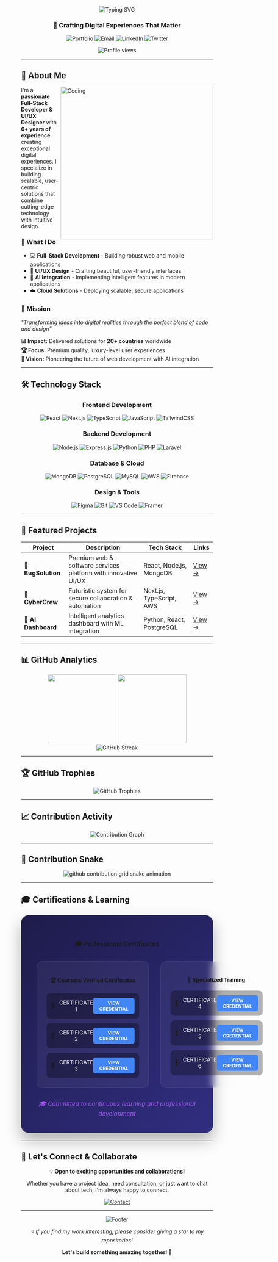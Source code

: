 <!-- Profile Header -->
<div align="center">
  <img src="https://readme-typing-svg.herokuapp.com?font=Fira+Code&size=32&duration=2800&pause=2000&color=A855F7&center=true&vCenter=true&width=940&lines=I'm+Naveed+Alam;-Full+Stack+Developer+%7C+UI%2FUX+Designer+%7C+AI+Enthusiast" alt="Typing SVG" />
</div>

<h3 align="center">🚀 Crafting Digital Experiences That Matter</h3>

<p align="center">
  <a href="https://naveedalam.dev" target="_blank">
    <img src="https://img.shields.io/badge/🌐_Portfolio-naveedalam.dev-6366f1?style=for-the-badge&logoColor=white" alt="Portfolio" />
  </a>
  <a href="mailto:contact@naveedalam.dev">
    <img src="https://img.shields.io/badge/📧_Email-contact@naveedalam.dev-ef4444?style=for-the-badge&logoColor=white" alt="Email" />
  </a>
  <a href="https://linkedin.com/in/naveedalam-dev" target="_blank">
    <img src="https://img.shields.io/badge/💼_LinkedIn-0077B5?style=for-the-badge&logo=linkedin&logoColor=white" alt="LinkedIn" />
  </a>
  <a href="https://x.com/naveedalam_dev" target="_blank">
    <img src="https://img.shields.io/badge/🐦_Twitter-1DA1F2?style=for-the-badge&logo=twitter&logoColor=white" alt="Twitter" />
  </a>
</p>

<div align="center">
  <img src="https://komarev.com/ghpvc/?username=naveedalam-dev&label=Profile%20Views&color=6366f1&style=for-the-badge" alt="Profile views"/>
</div>

---

## 🎯 About Me

<img align="right" alt="Coding" width="400" src="https://images.pexels.com/photos/574071/pexels-photo-574071.jpeg?auto=compress&cs=tinysrgb&w=800">

I'm a **passionate Full-Stack Developer & UI/UX Designer** with **6+ years of experience** creating exceptional digital experiences. I specialize in building scalable, user-centric solutions that combine cutting-edge technology with intuitive design.

### 🌟 What I Do
- 💻 **Full-Stack Development** - Building robust web and mobile applications
- 🎨 **UI/UX Design** - Crafting beautiful, user-friendly interfaces
- 🤖 **AI Integration** - Implementing intelligent features in modern applications
- ☁️ **Cloud Solutions** - Deploying scalable, secure applications

### 🎯 Mission
*"Transforming ideas into digital realities through the perfect blend of code and design"*

**📊 Impact:** Delivered solutions for **20+ countries** worldwide  
**🏆 Focus:** Premium quality, luxury-level user experiences  
**🔮 Vision:** Pioneering the future of web development with AI integration

---

## 🛠️ Technology Stack

<div align="center">

### Frontend Development
![React](https://img.shields.io/badge/React-20232A?style=for-the-badge&logo=react&logoColor=61DAFB)
![Next.js](https://img.shields.io/badge/Next.js-000000?style=for-the-badge&logo=next.js&logoColor=white)
![TypeScript](https://img.shields.io/badge/TypeScript-007ACC?style=for-the-badge&logo=typescript&logoColor=white)
![JavaScript](https://img.shields.io/badge/JavaScript-F7DF1E?style=for-the-badge&logo=javascript&logoColor=black)
![TailwindCSS](https://img.shields.io/badge/Tailwind_CSS-38B2AC?style=for-the-badge&logo=tailwind-css&logoColor=white)

### Backend Development
![Node.js](https://img.shields.io/badge/Node.js-43853D?style=for-the-badge&logo=node.js&logoColor=white)
![Express.js](https://img.shields.io/badge/Express.js-404D59?style=for-the-badge)
![Python](https://img.shields.io/badge/Python-3776AB?style=for-the-badge&logo=python&logoColor=white)
![PHP](https://img.shields.io/badge/PHP-777BB4?style=for-the-badge&logo=php&logoColor=white)
![Laravel](https://img.shields.io/badge/Laravel-FF2D20?style=for-the-badge&logo=laravel&logoColor=white)

### Database & Cloud
![MongoDB](https://img.shields.io/badge/MongoDB-4EA94B?style=for-the-badge&logo=mongodb&logoColor=white)
![PostgreSQL](https://img.shields.io/badge/PostgreSQL-316192?style=for-the-badge&logo=postgresql&logoColor=white)
![MySQL](https://img.shields.io/badge/MySQL-00000F?style=for-the-badge&logo=mysql&logoColor=white)
![AWS](https://img.shields.io/badge/Amazon_AWS-232F3E?style=for-the-badge&logo=amazon-aws&logoColor=white)
![Firebase](https://img.shields.io/badge/Firebase-039BE5?style=for-the-badge&logo=Firebase&logoColor=white)

### Design & Tools
![Figma](https://img.shields.io/badge/Figma-F24E1E?style=for-the-badge&logo=figma&logoColor=white)
![Git](https://img.shields.io/badge/Git-F05032?style=for-the-badge&logo=git&logoColor=white)
![VS Code](https://img.shields.io/badge/VS_Code-0078D4?style=for-the-badge&logo=visual%20studio%20code&logoColor=white)
![Framer](https://img.shields.io/badge/Framer-black?style=for-the-badge&logo=framer&logoColor=blue)

</div>

---

## 🚀 Featured Projects

<div align="center">

| Project | Description | Tech Stack | Links |
|---------|-------------|------------|-------|
| **🔹 BugSolution** | Premium web & software services platform with innovative UI/UX | React, Node.js, MongoDB | [View →](https://github.com/naveedalam-dev) |
| **🔹 CyberCrew** | Futuristic system for secure collaboration & automation | Next.js, TypeScript, AWS | [View →](#) |
| **🔹 AI Dashboard** | Intelligent analytics dashboard with ML integration | Python, React, PostgreSQL | [View →](#) |

</div>

---

## 📊 GitHub Analytics

<div align="center">
  <img height="180em" src="https://github-readme-stats.vercel.app/api?username=naveedalam-dev&show_icons=true&theme=tokyonight&include_all_commits=true&count_private=true"/>
  <img height="180em" src="https://github-readme-stats.vercel.app/api/top-langs/?username=naveedalam-dev&layout=compact&langs_count=8&theme=tokyonight"/>
</div>

<div align="center">
  <img src="https://github-readme-streak-stats.herokuapp.com/?user=naveedalam-dev&theme=tokyonight" alt="GitHub Streak" />
</div>

---

## 🏆 GitHub Trophies

<div align="center">
  <img src="https://github-profile-trophy.vercel.app/?username=naveedalam-dev&theme=tokyonight&no-frame=false&no-bg=false&margin-w=4" alt="GitHub Trophies" />
</div>

---

## 📈 Contribution Activity

<div align="center">
  <img src="https://github-readme-activity-graph.vercel.app/graph?username=naveedalam-dev&theme=tokyo-night&bg_color=1a1b27&color=a855f7&line=6366f1&point=ffffff&area=true&hide_border=true" alt="Contribution Graph" />
</div>

---

## 🐍 Contribution Snake

<div align="center">
  <picture>
    <source media="(prefers-color-scheme: dark)" srcset="https://raw.githubusercontent.com/naveedalam-dev/naveedalam-dev/output/github-contribution-grid-snake-dark.svg">
    <source media="(prefers-color-scheme: light)" srcset="https://raw.githubusercontent.com/naveedalam-dev/naveedalam-dev/output/github-contribution-grid-snake.svg">
    <img alt="github contribution grid snake animation" src="https://raw.githubusercontent.com/naveedalam-dev/naveedalam-dev/output/github-contribution-grid-snake.svg">
  </picture>
</div>

---

## 🎓 Certifications & Learning

<div align="center">

<div style="background: linear-gradient(135deg, #1e1b4b 0%, #312e81 100%); border-radius: 20px; padding: 40px; margin: 20px 0; box-shadow: 0 20px 40px rgba(0,0,0,0.3); border: 1px solid #374151;">

### 🎓 Professional Certificates

<div style="display: grid; grid-template-columns: 1fr 1fr; gap: 30px; margin-top: 30px;">

<!-- Left Card: Coursera Verified Certificates -->
<div style="background: rgba(255,255,255,0.05); border-radius: 15px; padding: 25px; border: 1px solid rgba(255,255,255,0.1); backdrop-filter: blur(10px);">

**🏆 Coursera Verified Certificates**

<div style="margin-top: 20px; display: flex; flex-direction: column; gap: 12px;">

<div style="display: flex; align-items: center; background: rgba(0,0,0,0.3); border-radius: 10px; padding: 12px; transition: all 0.3s ease;">
  <span style="margin-right: 12px;">📜</span>
  <span style="flex: 1; color: #e5e7eb; font-weight: 500;">CERTIFICATE 1</span>
  <a href="https://www.coursera.org/account/accomplishments/specialization/certificate/MGVC9DDF676B" target="_blank" style="background: #4285f4; color: white; padding: 6px 16px; border-radius: 6px; text-decoration: none; font-size: 12px; font-weight: bold; transition: all 0.3s ease;">VIEW CREDENTIAL</a>
</div>

<div style="display: flex; align-items: center; background: rgba(0,0,0,0.3); border-radius: 10px; padding: 12px; transition: all 0.3s ease;">
  <span style="margin-right: 12px;">📜</span>
  <span style="flex: 1; color: #e5e7eb; font-weight: 500;">CERTIFICATE 2</span>
  <a href="https://coursera.org/share/51d1b1053f9ceacf07f21867851bbe8e" target="_blank" style="background: #4285f4; color: white; padding: 6px 16px; border-radius: 6px; text-decoration: none; font-size: 12px; font-weight: bold; transition: all 0.3s ease;">VIEW CREDENTIAL</a>
</div>

<div style="display: flex; align-items: center; background: rgba(0,0,0,0.3); border-radius: 10px; padding: 12px; transition: all 0.3s ease;">
  <span style="margin-right: 12px;">📜</span>
  <span style="flex: 1; color: #e5e7eb; font-weight: 500;">CERTIFICATE 3</span>
  <a href="https://coursera.org/share/e1c537c93c0044ede3f72a78a9b131fc" target="_blank" style="background: #4285f4; color: white; padding: 6px 16px; border-radius: 6px; text-decoration: none; font-size: 12px; font-weight: bold; transition: all 0.3s ease;">VIEW CREDENTIAL</a>
</div>

</div>

</div>

<!-- Right Card: Specialized Training -->
<div style="background: rgba(255,255,255,0.05); border-radius: 15px; padding: 25px; border: 1px solid rgba(255,255,255,0.1); backdrop-filter: blur(10px);">

**🎯 Specialized Training**

<div style="margin-top: 20px; display: flex; flex-direction: column; gap: 12px;">

<div style="display: flex; align-items: center; background: rgba(0,0,0,0.3); border-radius: 10px; padding: 12px; transition: all 0.3s ease;">
  <span style="margin-right: 12px;">📜</span>
  <span style="flex: 1; color: #e5e7eb; font-weight: 500;">CERTIFICATE 4</span>
  <a href="https://coursera.org/share/6607e693e7484cbdb888af70fc925d6f" target="_blank" style="background: #4285f4; color: white; padding: 6px 16px; border-radius: 6px; text-decoration: none; font-size: 12px; font-weight: bold; transition: all 0.3s ease;">VIEW CREDENTIAL</a>
</div>

<div style="display: flex; align-items: center; background: rgba(0,0,0,0.3); border-radius: 10px; padding: 12px; transition: all 0.3s ease;">
  <span style="margin-right: 12px;">📜</span>
  <span style="flex: 1; color: #e5e7eb; font-weight: 500;">CERTIFICATE 5</span>
  <a href="https://coursera.org/share/16336c0d68743ad9583a94effd8d41b8" target="_blank" style="background: #4285f4; color: white; padding: 6px 16px; border-radius: 6px; text-decoration: none; font-size: 12px; font-weight: bold; transition: all 0.3s ease;">VIEW CREDENTIAL</a>
</div>

<div style="display: flex; align-items: center; background: rgba(0,0,0,0.3); border-radius: 10px; padding: 12px; transition: all 0.3s ease;">
  <span style="margin-right: 12px;">📜</span>
  <span style="flex: 1; color: #e5e7eb; font-weight: 500;">CERTIFICATE 6</span>
  <a href="https://coursera.org/share/36d55a0031aac4b67bf3b8b03298413b" target="_blank" style="background: #4285f4; color: white; padding: 6px 16px; border-radius: 6px; text-decoration: none; font-size: 12px; font-weight: bold; transition: all 0.3s ease;">VIEW CREDENTIAL</a>
</div>

</div>

</div>

</div>

<div style="margin-top: 30px; text-align: center;">
  <p style="color: #a855f7; font-style: italic; font-size: 16px; margin: 0;">
    🎓 <em>Committed to continuous learning and professional development</em>
  </p>
</div>

</div>

</div>

---

## 🤝 Let's Connect & Collaborate

<div align="center">
  <p>💡 <strong>Open to exciting opportunities and collaborations!</strong></p>
  <p>Whether you have a project idea, need consultation, or just want to chat about tech, I'm always happy to connect.</p>
  
  <a href="mailto:contact@naveedalam.dev">
    <img src="https://img.shields.io/badge/📧_Get_In_Touch-contact@naveedalam.dev-ef4444?style=for-the-badge&logoColor=white" alt="Contact" />
  </a>
</div>

---

<div align="center">
  <img src="https://capsule-render.vercel.app/api?type=waving&color=gradient&height=100&section=footer&text=Thanks%20for%20visiting!&fontSize=16&fontColor=ffffff&animation=twinkling" alt="Footer" />
</div>

<div align="center">
  <p><em>⭐️ If you find my work interesting, please consider giving a star to my repositories!</em></p>
  <p><strong>Let's build something amazing together! 🚀</strong></p>
</div>
